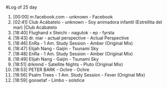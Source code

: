 #Log of 25 day

1. [00:00] m.facebook.com - unknown - Facebook
1. [02:41] Club Acábatelo - unknown - Soy animadora infantil (Estrellita del mar) |Club Acábatelo
1. [18:40] Flughand x Steichi - nagutok - ep - fyrsta
1. [18:43] dr. niar - actual perspective - Actual Perspective
1. [18:46] EnRa - 1 Am. Study Session - Amber (Original Mix)
1. [18:47] Elijah Nang - Gaijin - Tsunami Sky
1. [18:48] EnRa - 1 Am. Study Session - Amber (Original Mix)
1. [18:49] Elijah Nang - Gaijin - Tsunami Sky
1. [18:51] drkmnd - Satellite Nights - Pluto (Original Mix)
1. [18:53] PETER BARK - Ochre - Ochre
1. [18:56] Psalm Trees - 1 Am. Study Session - Fever (Original Mix)
1. [18:59] goosetaf - Limbo - solstice
